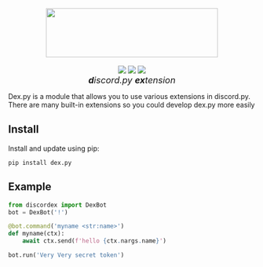 <div align = "center">
    <img src = ".github/dex.png" style = "margin-top: 50px;" width = "350px" height = "100px"><br /><br />
    <a href = "https://travis-ci.com/github/kiki7000/dex.py"><img src = "https://travis-ci.com/kiki7000/dex.py.svg?token=DkyrrJTQxucGFxZuyzo5&branch=master"></a>
    <a href = "https://pypi.org/project/dex.py/"><img src = "https://badge.fury.io/py/dex.py.svg" /></a>
    <a href = "https://dexpy.readthedocs.io/en/latest/?badge=latest"><img src = "https://readthedocs.org/projects/dexpy/badge/?version=latest" /></a><br />
    <i style = "font-size: 18px"><b>d</b>iscord.py <b>ex</b>tension</i><br />
</div>

Dex.py is a module that allows you to use various extensions in discord.py. There are many built-in extensions so you could develop dex.py more easily

## Install
Install and update using pip:
```
pip install dex.py
```

## Example
```py
from discordex import DexBot
bot = DexBot('!')

@bot.command('myname <str:name>')
def myname(ctx):
    await ctx.send(f'hello {ctx.nargs.name}')

bot.run('Very Very secret token')
```